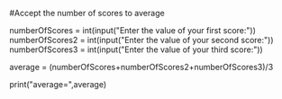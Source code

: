 #Accept the number of scores to average

numberOfScores = int(input("Enter the value of your first score:"))
numberOfScores2 = int(input("Enter the value of your second score:"))
numberOfScores3 = int(input("Enter the value of your third score:"))

average = (numberOfScores+numberOfScores2+numberOfScores3)/3

print("average=",average)


